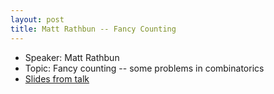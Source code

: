 ```yaml
---
layout: post
title: Matt Rathbun -- Fancy Counting
---
```


* Speaker: Matt Rathbun
* Topic: Fancy counting -- some problems in combinatorics
* [Slides from talk](https://wcasper.github.io/problem-seminar/talks/combinatorics/CombinatoricsFall2024.pdf)

